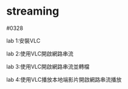 # streaming

#0328

lab 1:安裝VLC

lab 2:使用VLC開啟網路串流

lab 3:使用VLC開啟網路串流並轉檔

lab 4:使用VLC播放本地端影片開啟網路串流播放
